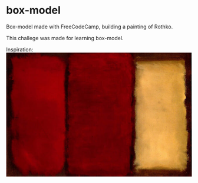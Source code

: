 # box-model
Box-model made with FreeCodeCamp, building a painting of Rothko.

This challege was made for learning box-model.

Inspiration: <br>
<img src="https://github.com/oliverSarah/box-model/blob/main/inspiration.jpg?raw=true">
